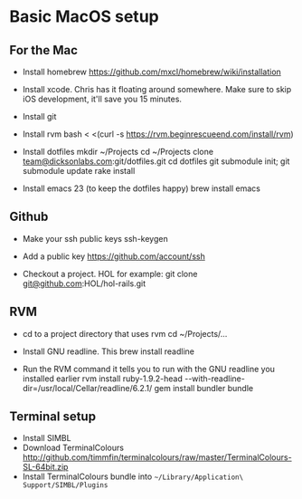# Basic MacOS setup

## For the Mac

* Install homebrew
    https://github.com/mxcl/homebrew/wiki/installation

* Install xcode. Chris has it floating around somewhere. Make sure to skip iOS development, it'll save you 15 minutes.

* Install git

* Install rvm
    bash < <(curl -s https://rvm.beginrescueend.com/install/rvm)

* Install dotfiles
    mkdir ~/Projects
    cd ~/Projects
    clone team@dicksonlabs.com:git/dotfiles.git
    cd dotfiles
    git submodule init; git submodule update
    rake install

* Install emacs 23 (to keep the dotfiles happy)
    brew install emacs

## Github

* Make your ssh public keys
    ssh-keygen

* Add a public key
    https://github.com/account/ssh

* Checkout a project. HOL for example:
    git clone git@github.com:HOL/hol-rails.git

## RVM

* cd to a project directory that uses rvm
    cd ~/Projects/...

* Install GNU readline. This
    brew install readline

* Run the RVM command it tells you to run with the GNU readline you installed earlier
    rvm install ruby-1.9.2-head --with-readline-dir=/usr/local/Cellar/readline/6.2.1/
    gem install bundler
    bundle

## Terminal setup

* Install SIMBL
* Download TerminalColours
    http://github.com/timmfin/terminalcolours/raw/master/TerminalColours-SL-64bit.zip
* Install TerminalColours bundle into `~/Library/Application\ Support/SIMBL/Plugins`



